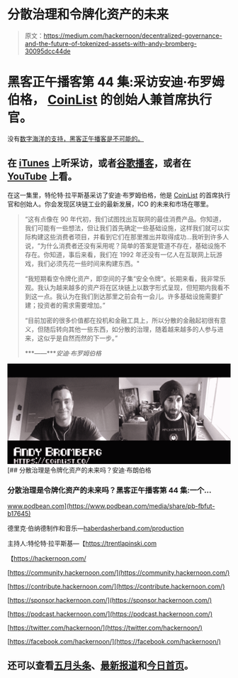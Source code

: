 # 分散治理和令牌化资产的未来

> 原文：<https://medium.com/hackernoon/decentralized-governance-and-the-future-of-tokenized-assets-with-andy-bromberg-30095dcc44de>

# 黑客正午播客第 44 集:采访安迪·布罗姆伯格， [CoinList](https://coinlist.co/) 的创始人兼首席执行官。

没有[数字海洋的支持，黑客正午播客是不可能的。](https://do.co/hackernoon)

## 在 [iTunes](https://itunes.apple.com/us/podcast/product-iteration-with-hacker-noon-interim-cto-dane-lyons/id1436233955?i=1000421970409&mt=2) 上听采访，或者[谷歌播客](https://play.google.com/music/m/Dfuna5a4pzsmjr76bxabkxdrhim?t=Product_Iteration_with_Hacker_Noon_Interim_CTO_Dane_Lyons-Hacker_Noon_Podcast)，或者在 [YouTube](https://www.youtube.com/channel/UChu5YILgrOYOfkfRlTB-D-g) 上看。

在这一集里，特伦特·拉平斯基采访了安迪·布罗姆伯格，他是 [CoinList](https://coinlist.co/) 的首席执行官和创始人。你会发现区块链工业的最新发展，ICO 的未来和市场在哪里。

> “这有点像在 90 年代初，我们试图找出互联网的最佳消费产品。你知道，我们可能有一些想法，但让我们首先确定一些基础设施，这样我们就可以实际构建这些消费者项目，并看到它们在那里推出并取得成功…我听到许多人说，“为什么消费者还没有采用呢？简单的答案是管道不存在，基础设施不存在。你知道，事后来看，我们在 1992 年还没有一亿人在互联网上玩游戏，我们必须先花一些时间来构建东西。"
> 
> “我短期看空令牌化资产，即空间的子集“安全令牌”。长期来看，我非常乐观。我认为越来越多的资产将在区块链上以数字形式呈现，但短期内我看不到这一点。我认为在我们到达那里之前会有一会儿。许多基础设施需要扩建；投资者的需求需要增加。”
> 
> “目前加密的很多价值都在投机和金融工具上，所以分散的金融起初很有意义，但随后转向其他一些东西，如分散的治理，随着越来越多的人参与进来，这似乎是自然而然的下一步。”
> 
> ***——****安迪·布罗姆伯格*

![](img/dbebc43eb8081f4f4314b9bba8b32019.png)[](https://www.podbean.com/media/share/pb-fbfut-b17645) [## 分散治理是令牌化资产的未来吗？安迪·布朗伯格

### 分散治理是令牌化资产的未来吗？黑客正午播客第 44 集:一个…

www.podbean.com](https://www.podbean.com/media/share/pb-fbfut-b17645) 

德里克·伯纳德制作和音乐—[haberdasherband.com/production](http://haberdasherband.com/production?fbclid=IwAR2d8t0cNGHRm1ajmUNWKZ-TMUMawREhvIHSy54LKcOElf7v_TOvkAjZ78Y)

主持人:特伦特·拉平斯基—【https://trentlapinski.com 

【https://hackernoon.com/ 

[https://community.hackernoon.com/](https://community.hackernoon.com/)

[https://contribute.hackernoon.com/](https://contribute.hackernoon.com/)

[https://sponsor.hackernoon.com/](https://sponsor.hackernoon.com/)

[https://podcast.hackernoon.com/](https://podcast.hackernoon.com/)

[https://twitter.com/hackernoon/](https://twitter.com/hackernoon/)

[https://facebook.com/hackernoon/](https://facebook.com/hackernoon/)

## 还可以查看[五月头条](https://hackernoon.com/archive/2019/05)、[最新报道](https://hackernoon.com/latest-tech-stories/home)和[今日首页](http://hackernoon.com/)。